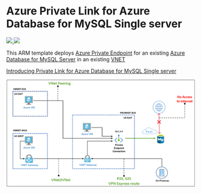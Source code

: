 # Azure Private Link for Azure Database for MySQL Single server


<a href="https://portal.azure.com/#create/Microsoft.Template/uri/https%3A%2F%2Fraw.githubusercontent.com%2FAzure%2Fazure-mysql%2Fmaster%2Farm-templates%2FExampleWithPrivateLink%2FExistingServerAndVnet%2Ftemplate.json" target="_blank">
    <img src="http://azuredeploy.net/deploybutton.png" />
</a>
<a href="http://armviz.io/#/?load=https%3A%2F%2Fraw.githubusercontent.com%2FAzure%2Fazure-mysql%2Fmaster%2Farm-templates%2FExampleWithPrivateLink%2FExistingServerAndVnet%2Ftemplate.json" target="_blank">
    <img src="http://armviz.io/visualizebutton.png"/>
</a>


This ARM template deploys [Azure Private Endpoint](https://docs.microsoft.com/en-us/azure/private-link/private-endpoint-overview) for an existing [Azure Database for MySQL Server](https://docs.microsoft.com/en-us/azure/mysql/overview) in an existing [VNET](https://docs.microsoft.com/en-us/azure/virtual-network/virtual-networks-overview)

[Introducing Private Link for Azure Database for MySQL Single server](https://techcommunity.microsoft.com/t5/azure-database-for-mysql/introducing-private-link-for-azure-database-for-mysql/ba-p/1093244)

![Architecture](https://raw.githubusercontent.com/Azure/azure-mysql/master/arm-templates/ExampleWithPrivateLink/ExistingServerAndVnet/architecture.jpg)
